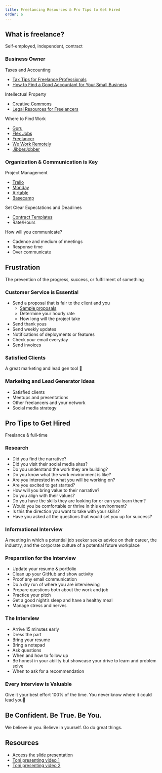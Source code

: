 ```yaml
---
title: Freelancing Resources & Pro Tips to Get Hired
order: 6
---
```


## What is freelance?

Self-employed, independent, contract

### Business Owner

Taxes and Accounting

- [Tax Tips for Freelance Professionals](https://www.thebalancesmb.com/taxes-and-freelancing-3193481)
- [How to Find a Good Accountant for Your Small Business](https://www.thebalancesmb.com/how-to-find-a-good-accountant-for-your-small-business-2947890)

Intellectual Property

- [Creative Commons](https://creativecommons.org/)
- [Legal Resources for Freelancers](https://medium.com/workroll/top-legal-resources-for-freelancers-2017-347bb262b2e9)

Where to Find Work

- [Guru](https://www.guru.com/)
- [Flex Jobs](https://www.flexjobs.com/)
- [Freelancer](https://www.freelancer.com/)
- [We Work Remotely](https://weworkremotely.com/)
- [JibberJobber](https://www.jibberjobber.com/login.php)

### Organization & Communication is Key

Project Management

- [Trello](https://trello.com/)
- [Monday](https://monday.com/)
- [Airtable](https://airtable.com/)
- [Basecamp](https://basecamp.com/)

Set Clear Expectations and Deadlines

- [Contract Templates](https://mashable.com/2014/06/30/free-contract-templates/#3SmXCV0CEuq8)
- Rate/Hours

How will you communicate?

- Cadence and medium of meetings
- Response time
- Over communicate

## Frustration

The prevention of the progress, success, or fulfillment of something

### Customer Service is Essential

- Send a proposal that is fair to the client and you
  - [Sample proposals](https://www.pandadoc.com/it-development-proposal-templates/)
  - Determine your hourly rate
  - How long will the project take
- Send thank yous
- Send weekly updates
- Notifications of deployments or features
- Check your email everyday
- Send invoices

### Satisfied Clients

A great marketing and lead gen tool 

### Marketing and Lead Generator Ideas

- Satisfied clients
- Meetups and presentations
- Other freelancers and your network
- Social media strategy

## Pro Tips to Get Hired

Freelance & full-time

### Research

- Did you find the narrative?
- Did you visit their social media sites?
- Do you understand the work they are building?
- Do you know what the work environment is like?
- Are you interested in what you will be working on?
- Are you excited to get started?
- How will you bring value to their narrative?
- Do you align with their values?
- Do you have the skills they are looking for or can you learn them?
- Would you be comfortable or thrive in this environment?
- Is this the direction you want to take with your skills?
- Have you asked all the questions that would set you up for success?

### Informational Interview

A meeting in which a potential job seeker seeks advice on their career, the
industry, and the corporate culture of a potential future workplace

### Preparation for the Interview

- Update your resume & portfolio
- Clean up your GitHub and show activity
- Proof any email communication
- Do a dry run of where you are interviewing
- Prepare questions both about the work and job
- Practice your pitch
- Get a good night’s sleep and have a healthy meal
- Manage stress and nerves

### The Interview

- Arrive 15 minutes early
- Dress the part
- Bring your resume
- Bring a notepad
- Ask questions
- When and how to follow up
- Be honest in your ability but showcase your drive to learn and problem solve
- When to ask for a recommendation

### Every Interview is Valuable

Give it your best effort 100% of the time. You never know where it could lead
you

## Be Confident. Be True. Be You.

We believe in you. Believe in yourself. Go do great things.

## Resources

- [Access the slide presentation](./assets/freelance.pdf)
- [Toni presenting video 1](https://youtu.be/Op-XvK97iYE)
- [Toni presenting video 2](https://youtu.be/atPMJK5ru-o)
